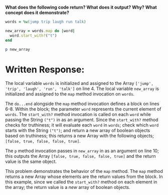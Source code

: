 **What does the following code return? What does it output? Why? What concept does it demonstrate?**

```ruby
words = %w(jump trip laugh run talk)

new_array = words.map do |word|
  word.start_with?("t")
end

p new_array
```
# Written Response:

The local variable `words` is initialized and assigned to the Array `['jump', 'trip', 'laugh', 'run', 'talk']` on line 4. The local variable `new_array` is initialized and assigned to the `map` method invocation on `words`.

The `do...end` alongside the `map` method invocation defines a block on lines 6-8. Within the block; the parameter `word` represents the current element of `words`. The `start_with?` method invocation is called on each `word` while passing the String `("t")` in as an argument. Since the `start_with?` method checks for truthiness; it will evaluate each `word` in `words`; check which `word` starts with the String `("t")`; and return a new array of boolean objects based on truthiness; this returns a new Array with the following objects; `[false, true, false, false, true]`.

The `p` method invocation passes in `new_array` in as an argument on line 10; this outputs the Array `[false, true, false, false, true]` and the return value is the same object.

This problem demonstrates the behavior of the `map` method. The `map` method returns a new Array whose elements are the return values from the block. In this example, since we called the `start_with?` method on each element in the array; the return value is a *new* array of boolean objects.

